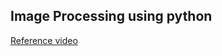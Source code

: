 ## Image Processing using python
[Reference video](https://drive.google.com/file/d/18CD920djlTn7tn_oyE3GzQy0cIzh3OQJ/view?usp=sharing)
